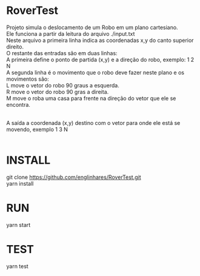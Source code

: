 # RoverTest

Projeto simula o deslocamento de um Robo em um plano cartesiano.<BR>
Ele funciona a partir da leitura do arquivo ./input.txt <BR>
Neste arquivo a primeira linha indica as coordenadas x,y do canto superior direito.<BR>
O restante das entradas são em duas linhas:<BR>
  A primeira define o ponto de partida (x,y) e a direção do robo, exemplo: 1 2 N<BR>
  A segunda linha é o movimento que o robo deve fazer neste plano e os movimentos são:<BR>
    L move o vetor do robo 90 graus a esquerda.<BR>
    R move o vetor do robo 90 gras a direita.<BR>
    M move o roba uma casa para frente na direção do vetor que ele se encontra.<BR><BR>
    
A saída a coordenada (x,y) destino com o vetor para onde ele está se movendo, exemplo 1 3 N<BR><BR>

# INSTALL

git clone https://github.com/englinhares/RoverTest.git <BR>
yarn install

# RUN

yarn start

# TEST

yarn test
